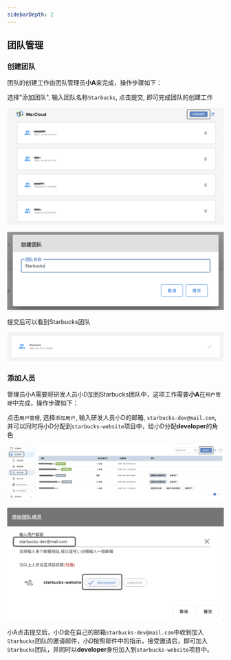 ```yaml
---
sidebarDepth: 2
---
```

## 团队管理

### 创建团队

团队的创建工作由团队管理员**小A**来完成，操作步骤如下：

选择"添加团队", 输入团队名称`Starbucks`, 点击提交, 即可完成团队的创建工作

![image](../../images/team/addTeam1.png)

![image](../../images/team/addTeam2.png)

提交后可以看到Starbucks团队

![image](../../images/team/addTeam3.png)

### 添加人员

管理员小A需要将研发人员小D加到Starbucks团队中，这项工作需要**小A**在`用户管理`中完成，操作步骤如下：

点击`用户管理`, 选择`添加用户`, 输入研发人员小D的邮箱, `starbucks-dev@mail.com`, 并可以同时将小D分配到`starbucks-website`项目中，给小D分配**developer**的角色

![image](../../images/team/addUser1.png)

![image](../../images/team/addUser2.png)

小A点击提交后，小D会在自己的邮箱`starbucks-dev@mail.com`中收到加入`Starbucks`团队的邀请邮件，小D按照邮件中的指示，接受邀请后，即可加入`Starbucks`团队，并同时以**developer**身份加入到`starbucks-website`项目中。

